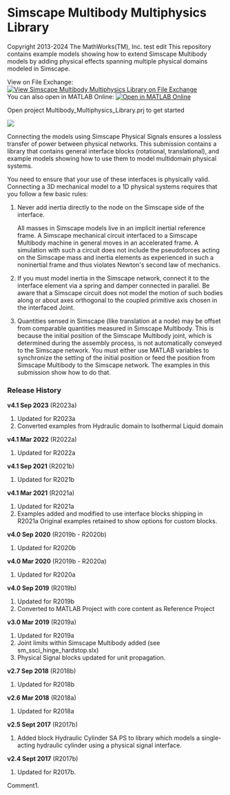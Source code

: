 # **Simscape Multibody Multiphysics Library**
Copyright 2013-2024 The MathWorks(TM), Inc.
test edit
This repository contains example models showing how to extend Simscape Multibody models
by adding physical effects spanning multiple physical domains modeled in Simscape. 

View on File Exchange: [![View Simscape Multibody Multiphysics Library on File Exchange](https://www.mathworks.com/matlabcentral/images/matlab-file-exchange.svg)](https://www.mathworks.com/matlabcentral/fileexchange/37636-simscape-multibody-multiphysics-library)  
You can also open in MATLAB Online: [![Open in MATLAB Online](https://www.mathworks.com/images/responsive/global/open-in-matlab-online.svg)](https://matlab.mathworks.com/open/github/v1?repo=mathworks/Simscape-Multibody-Multiphysics-Library&project=Multibody_Multiphysics_Library.prj)

Open project Multibody_Multiphysics_Library.prj to get started

![](Examples/CAD/01_Lift_Table/html/html/sm_lift_table_mechanicsExplorer.png)

Connecting the models using Simscape Physical Signals ensures a lossless transfer 
of power between physical networks. This submission contains a library that contains 
general interface blocks (rotational, translational), and example models showing 
how to use them to model multidomain physical systems.

You need to ensure that your use of these interfaces is physically valid.  Connecting
a 3D mechanical model to a 1D physical systems requires that you follow a few basic
rules:

1. Never add inertia directly to the node on the Simscape side of the interface.
  
   All masses in Simscape models live in an implicit inertial reference frame. A Simscape mechanical 
   circuit interfaced to a Simscape Multibody machine in general moves in an accelerated frame. A simulation 
   with such a circuit does not include the pseudoforces acting on the Simscape mass and inertia elements 
   as experienced in such a noninertial frame and thus violates Newton's second law of mechanics.

2. If you must model inertia in the Simscape network, connect it to the interface element 
   via a spring and damper connected in parallel.  Be aware that a Simscape circuit does not model 
   the motion of such bodies along or about axes orthogonal to the coupled primitive axis chosen 
   in the interfaced Joint.

3. Quantities sensed in Simscape (like translation at a node) may be offset from comparable quantities
   measured in Simscape Multibody.  This is because the initial position of the Simscape Multibody joint,
   which is determined during the assembly process, is not automatically conveyed to the Simscape network.
   You must either use MATLAB variables to synchronize the setting of the initial position or feed
   the position from Simscape Multibody to the Simscape network.  The examples in this submission
   show how to do that.

### **Release History** 
**v4.1 Sep 2023** (R2023a)   
1. Updated for R2023a
2. Converted examples from Hydraulic domain to Isothermal Liquid domain

**v4.1 Mar 2022** (R2022a)   
1. Updated for R2022a

**v4.1 Sep 2021** (R2021b)   
1. Updated for R2021b

**v4.1 Mar 2021** (R2021a)   
1. Updated for R2021a
2. Examples added and modified to use interface blocks shipping in R2021a
   Original examples retained to show options for custom blocks.

**v4.0 Sep 2020** (R2019b - R2020b)   
1. Updated for R2020b

**v4.0 Mar 2020** (R2019b - R2020a)   
1. Updated for R2020a

**v4.0 Sep 2019** (R2019b)   
1. Updated for R2019b
2. Converted to MATLAB Project with core content as Reference Project

**v3.0 	Mar 2019** (R2019a)
1. Updated for R2019a
2. Joint limits within Simscape Multibody added (see sm_ssci_hinge_hardstop.slx)
3. Physical Signal blocks updated for unit propagation.

**v2.7 Sep 2018** (R2018b)
1. Updated for R2018b

**v2.6 Mar 2018** (R2018a)
1. Updated for R2018a

**v2.5 Sept 2017** (R2017b)
1. Added block Hydraulic Cylinder SA PS to library which models
   a single-acting hydraulic cylinder using a physical signal interface.  
               

**v2.4 Sept 2017** (R2017b)
1. Updated for R2017b.

Comment1.